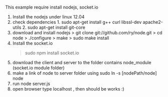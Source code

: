 This example require install nodejs, socket.io

1. Install the nodejs under linux 12.04
  1. check dependencies
    1. sudo apt-get install g++ curl libssl-dev apache2-utils
    2. sudo apt-get install git-core
  2. download and install nodejs
    > git clone git://github.com/ry/node.git
    > cd node
    > ./configure
    > make
    > sudo make install
2. Install the socket.io
    > sudo npm install socket.io
3. download the client and server to the folder contains node_module (socket.io module folder)
4. make a link of node to server folder using sudo ln -s [nodePath/node] node
5. run node server.js
6. open browser type localhost , then should be works :)

  
